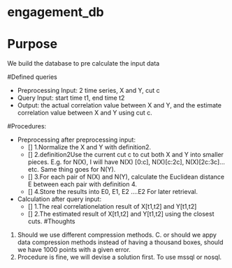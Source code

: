 # engagement_db
# Purpose
We  build the database to pre calculate the input data

#Defined queries
- Preprocessing Input: 2 time series, X and Y, cut c 
- Query Input: start time t1, end time t2 
- Output: the actual correlation value between X and Y, and the estimate correlation value between X and Y using cut c. 

#Procedures: 
- Preprocessing after preprocessing input: 
    - [] 1.Normalize the X and Y with definition2. 
    - [] 2.definition2Use the current cut c to cut both X and Y into smaller pieces. E.g. for N(X), I will have N(X) [0:c], N(X)[c:2c], N(X)[2c:3c]… etc. Same thing goes for N(Y). 
    - [] 3.For each pair of N(X) and N(Y), calculate the Euclidean distance E between    each pair with definition 4. 
    - [] 4.Store the results into E0, E1, E2 ….E2 For later retrieval. 
- Calculation after query input: 
    - [] 1.The real correlationelation result of X[t1,t2] and Y[t1,t2]
    - [] 2.The estimated result of X[t1,t2] and Y[t1,t2] using the closest cuts. 
#Thoughts
1. Should we use different compression methods. C. or should we appy data compression methods instead of having a thousand boxes, should we have 1000 points with a given error. 
2. Procedure is fine, we will devise a solution first. To use mssql or nosql. 




